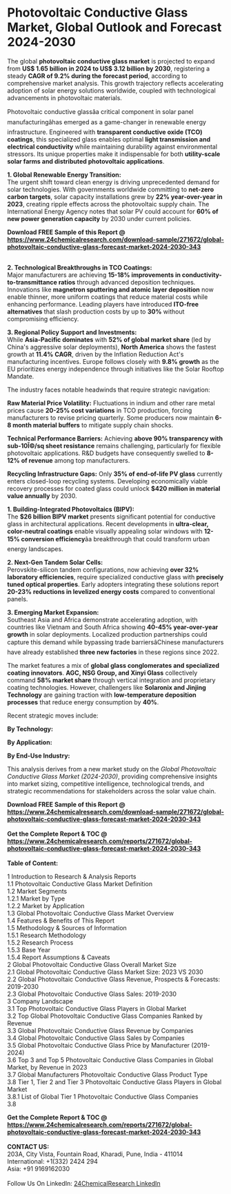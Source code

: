 <h1>Photovoltaic Conductive Glass Market, Global Outlook and Forecast 2024-2030</h1><p>The global <strong>photovoltaic conductive glass market</strong> is projected to expand from <strong>US$ 1.65 billion in 2024 to US$ 3.12 billion by 2030</strong>, registering a steady <strong>CAGR of 9.2% during the forecast period</strong>, according to comprehensive market analysis. This growth trajectory reflects accelerating adoption of solar energy solutions worldwide, coupled with technological advancements in photovoltaic materials.</p><p>Photovoltaic conductive glassâa critical component in solar panel manufacturingâhas emerged as a game-changer in renewable energy infrastructure. Engineered with <strong>transparent conductive oxide (TCO) coatings</strong>, this specialized glass enables optimal <strong>light transmission and electrical conductivity</strong> while maintaining durability against environmental stressors. Its unique properties make it indispensable for both <strong>utility-scale solar farms and distributed photovoltaic applications</strong>.</p><p><strong>1. Global Renewable Energy Transition:</strong><br>
The urgent shift toward clean energy is driving unprecedented demand for solar technologies. With governments worldwide committing to <strong>net-zero carbon targets</strong>, solar capacity installations grew by <strong>22% year-over-year in 2023</strong>, creating ripple effects across the photovoltaic supply chain. The International Energy Agency notes that solar PV could account for <strong>60% of new power generation capacity</strong> by 2030 under current policies.</p><div><b>Download FREE Sample of this Report @ 
            <a href="https://www.24chemicalresearch.com/download-sample/271672/global-photovoltaic-conductive-glass-forecast-market-2024-2030-343">
            https://www.24chemicalresearch.com/download-sample/271672/global-photovoltaic-conductive-glass-forecast-market-2024-2030-343</a></b></div><br><p><strong>2. Technological Breakthroughs in TCO Coatings:</strong><br>
Major manufacturers are achieving <strong>15-18% improvements in conductivity-to-transmittance ratios</strong> through advanced deposition techniques. Innovations like <strong>magnetron sputtering and atomic layer deposition</strong> now enable thinner, more uniform coatings that reduce material costs while enhancing performance. Leading players have introduced <strong>ITO-free alternatives</strong> that slash production costs by up to <strong>30%</strong> without compromising efficiency.</p><p><strong>3. Regional Policy Support and Investments:</strong><br>
While <strong>Asia-Pacific dominates</strong> with <strong>52% of global market share</strong> (led by China's aggressive solar deployments), <strong>North America</strong> shows the fastest growth at <strong>11.4% CAGR</strong>, driven by the Inflation Reduction Act's manufacturing incentives. Europe follows closely with <strong>9.8% growth</strong> as the EU prioritizes energy independence through initiatives like the Solar Rooftop Mandate.</p><p>The industry faces notable headwinds that require strategic navigation:</p><p><strong>Raw Material Price Volatility:</strong> Fluctuations in indium and other rare metal prices cause <strong>20-25% cost variations</strong> in TCO production, forcing manufacturers to revise pricing quarterly. Some producers now maintain <strong>6-8 month material buffers</strong> to mitigate supply chain shocks.</p><p><strong>Technical Performance Barriers:</strong> Achieving <strong>above 90% transparency with sub-10Î©/sq sheet resistance</strong> remains challenging, particularly for flexible photovoltaic applications. R&amp;D budgets have consequently swelled to <strong>8-12% of revenue</strong> among top manufacturers.</p><p><strong>Recycling Infrastructure Gaps:</strong> Only <strong>35% of end-of-life PV glass</strong> currently enters closed-loop recycling systems. Developing economically viable recovery processes for coated glass could unlock <strong>$420 million in material value annually</strong> by 2030.</p><p><strong>1. Building-Integrated Photovoltaics (BIPV):</strong><br>
The <strong>$26 billion BIPV market</strong> presents significant potential for conductive glass in architectural applications. Recent developments in <strong>ultra-clear, color-neutral coatings</strong> enable visually appealing solar windows with <strong>12-15% conversion efficiency</strong>âa breakthrough that could transform urban energy landscapes.</p><p><strong>2. Next-Gen Tandem Solar Cells:</strong><br>
Perovskite-silicon tandem configurations, now achieving <strong>over 32% laboratory efficiencies</strong>, require specialized conductive glass with <strong>precisely tuned optical properties</strong>. Early adopters integrating these solutions report <strong>20-23% reductions in levelized energy costs</strong> compared to conventional panels.</p><p><strong>3. Emerging Market Expansion:</strong><br>
Southeast Asia and Africa demonstrate accelerating adoption, with countries like Vietnam and South Africa showing <strong>40-45% year-over-year growth</strong> in solar deployments. Localized production partnerships could capture this demand while bypassing trade barriersâChinese manufacturers have already established <strong>three new factories</strong> in these regions since 2022.</p><p>The market features a mix of <strong>global glass conglomerates and specialized coating innovators</strong>. <strong>AGC, NSG Group, and Xinyi Glass</strong> collectively command <strong>58% market share</strong> through vertical integration and proprietary coating technologies. However, challengers like <strong>Solaronix and Jinjing Technology</strong> are gaining traction with <strong>low-temperature deposition processes</strong> that reduce energy consumption by <strong>40%</strong>.</p><p>Recent strategic moves include:</p><p><strong>By Technology:</strong></p><p><strong>By Application:</strong></p><p><strong>By End-Use Industry:</strong></p><p>This analysis derives from a new market study on the <em>Global Photovoltaic Conductive Glass Market (2024-2030)</em>, providing comprehensive insights into market sizing, competitive intelligence, technological trends, and strategic recommendations for stakeholders across the solar value chain.</p><div><b>Download FREE Sample of this Report @ 
            <a href="https://www.24chemicalresearch.com/download-sample/271672/global-photovoltaic-conductive-glass-forecast-market-2024-2030-343">
            https://www.24chemicalresearch.com/download-sample/271672/global-photovoltaic-conductive-glass-forecast-market-2024-2030-343</a></b></div><br><div><b>Get the Complete Report & TOC @ 
            <a href="https://www.24chemicalresearch.com/reports/271672/global-photovoltaic-conductive-glass-forecast-market-2024-2030-343">
            https://www.24chemicalresearch.com/reports/271672/global-photovoltaic-conductive-glass-forecast-market-2024-2030-343</a></b></div><br>
            <b>Table of Content:</b><p>1 Introduction to Research & Analysis Reports<br />
    1.1 Photovoltaic Conductive Glass Market Definition<br />
    1.2 Market Segments<br />
        1.2.1 Market by Type<br />
        1.2.2 Market by Application<br />
    1.3 Global Photovoltaic Conductive Glass Market Overview<br />
    1.4 Features & Benefits of This Report<br />
    1.5 Methodology & Sources of Information<br />
        1.5.1 Research Methodology<br />
        1.5.2 Research Process<br />
        1.5.3 Base Year<br />
        1.5.4 Report Assumptions & Caveats<br />
2 Global Photovoltaic Conductive Glass Overall Market Size<br />
    2.1 Global Photovoltaic Conductive Glass Market Size: 2023 VS 2030<br />
    2.2 Global Photovoltaic Conductive Glass Revenue, Prospects & Forecasts: 2019-2030<br />
    2.3 Global Photovoltaic Conductive Glass Sales: 2019-2030<br />
3 Company Landscape<br />
    3.1 Top Photovoltaic Conductive Glass Players in Global Market<br />
    3.2 Top Global Photovoltaic Conductive Glass Companies Ranked by Revenue<br />
    3.3 Global Photovoltaic Conductive Glass Revenue by Companies<br />
    3.4 Global Photovoltaic Conductive Glass Sales by Companies<br />
    3.5 Global Photovoltaic Conductive Glass Price by Manufacturer (2019-2024)<br />
    3.6 Top 3 and Top 5 Photovoltaic Conductive Glass Companies in Global Market, by Revenue in 2023<br />
    3.7 Global Manufacturers Photovoltaic Conductive Glass Product Type<br />
    3.8 Tier 1, Tier 2 and Tier 3 Photovoltaic Conductive Glass Players in Global Market<br />
        3.8.1 List of Global Tier 1 Photovoltaic Conductive Glass Companies<br />
        3.8</p><div><b>Get the Complete Report & TOC @ 
            <a href="https://www.24chemicalresearch.com/reports/271672/global-photovoltaic-conductive-glass-forecast-market-2024-2030-343">
            https://www.24chemicalresearch.com/reports/271672/global-photovoltaic-conductive-glass-forecast-market-2024-2030-343</a></b></div><br><b>CONTACT US:</b><br>
            203A, City Vista, Fountain Road, Kharadi, Pune, India - 411014<br>
            International: +1(332) 2424 294<br>
            Asia: +91 9169162030 <br><br>
            Follow Us On LinkedIn: <a href="https://www.linkedin.com/company/24chemicalresearch/">24ChemicalResearch LinkedIn</a>
